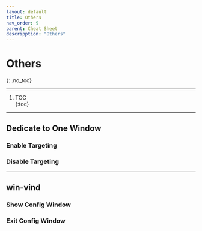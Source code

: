 ```yaml
---
layout: default
title: Others
nav_order: 9
parent: Cheat Sheet
descripption: "Others"
---
```


# Others  
{: .no_toc}

<hr>

1. TOC  
{:toc}  

<hr>  


## Dedicate to One Window  
### Enable Targeting  


### Disable Targeting  


<hr>  


## win-vind  
### Show Config Window  


### Exit Config Window  

